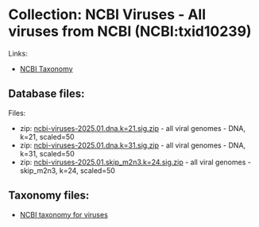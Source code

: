 # Collection: NCBI Viruses - All viruses from NCBI (NCBI:txid10239)

Links:
* [NCBI Taxonomy](https://www.ncbi.nlm.nih.gov/Taxonomy/Browser/wwwtax.cgi?mode=Info&id=10239&lvl=3&lin=f&keep=1&srchmode=1&unlock)

## Database files:

Files:

* zip: [ncbi-viruses-2025.01.dna.k=21.sig.zip](https://farm.cse.ucdavis.edu/~ctbrown/sourmash-db/ncbi-viruses-2025.01/ncbi-viruses-2025.01.dna.k=21.sig.zip) - all viral genomes - DNA, k=21, scaled=50
* zip: [ncbi-viruses-2025.01.dna.k=31.sig.zip](https://farm.cse.ucdavis.edu/~ctbrown/sourmash-db/ncbi-viruses-2025.01/ncbi-viruses-2025.01.dna.k=31.sig.zip) - all viral genomes - DNA, k=31, scaled=50
* zip: [ncbi-viruses-2025.01.skip_m2n3.k=24.sig.zip](https://farm.cse.ucdavis.edu/~ctbrown/sourmash-db/ncbi-viruses-2025.01/ncbi-viruses-2025.01.skip_m2n3.k=24.sig.zip) - all viral genomes - skip_m2n3, k=24, scaled=50



## Taxonomy files:

* [NCBI taxonomy for viruses](https://farm.cse.ucdavis.edu/~ctbrown/sourmash-db/ncbi-viruses.2025.01.lineages.csv)
